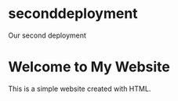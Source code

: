 # seconddeployment
Our second deployment
<!DOCTYPE html>
<html>
<head>
    <title>My Simple Website</title>
</head>
<body>
    <h1>Welcome to My Website</h1>
    <p>This is a simple website created with HTML.</p>
</body>
</html>
